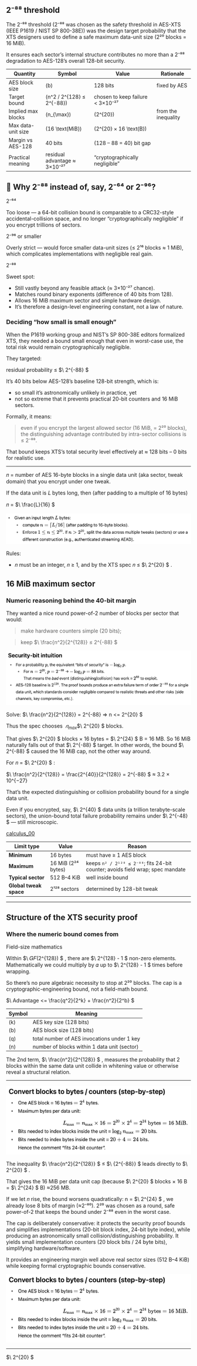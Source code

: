 ## 2⁻⁸⁸ threshold 

The 2⁻⁸⁸ threshold (2⁻⁸⁸ was chosen as the safety threshold in AES-XTS (IEEE P1619 / NIST SP 800-38E)) was the design target probability that the XTS designers used to define a safe maximum data-unit size (2²⁰ blocks = 16 MiB).

It ensures each sector’s internal structure contributes no more than a 2⁻⁸⁸ degradation to AES-128’s overall 128-bit security.

| Quantity           | Symbol                       | Value                            | Rationale           |
| ------------------ | ---------------------------- | -------------------------------- | ------------------- |
| AES block size     | (b)                          | 128 bits                         | fixed by AES        |
| Target bound       | (n^2 / 2^{128} ≤ 2^{-88})    | chosen to keep failure < 3×10⁻²⁷ |                     |
| Implied max blocks | (n_{\max})                   | (2^{20})                         | from the inequality |
| Max data-unit size | (16 \text{MiB})              | (2^{20} × 16 \text{B})           |                     |
| Margin vs AES-128  | 40 bits                      | (128 – 88 = 40) bit gap          |                     |
| Practical meaning  | residual advantage ≈ 3×10⁻²⁷ | “cryptographically negligible”   |                     |


## 🔹 Why 2⁻⁸⁸ instead of, say, 2⁻⁶⁴ or 2⁻⁹⁶?
2⁻⁶⁴

Too loose — a 64-bit collision bound is comparable to a CRC32-style accidental-collision space, and no longer “cryptographically negligible” if you encrypt trillions of sectors.

2⁻⁹⁶ or smaller

Overly strict — would force smaller data-unit sizes (≤ 2¹⁶ blocks ≈ 1 MiB), which complicates implementations with negligible real gain.

2⁻⁸⁸

Sweet spot:

- Still vastly beyond any feasible attack (≈ 3×10⁻²⁷ chance).
- Matches round binary exponents (difference of 40 bits from 128).
- Allows 16 MiB maximum sector and simple hardware design.
- It’s therefore a design-level engineering constant, not a law of nature.

### Deciding “how small is small enough”

When the P1619 working group and NIST’s SP 800-38E editors formalized XTS, they needed a bound small enough that even in worst-case use, the total risk would remain cryptographically negligible.

They targeted:

residual probability ≤ $\ 2^{-88} \$

It’s 40 bits below AES-128’s baseline 128-bit strength, which is:

- so small it’s astronomically unlikely in practice, yet
- not so extreme that it prevents practical 20-bit counters and 16 MiB sectors.

Formally, it means:

> even if you encrypt the largest allowed sector (16 MiB, = 2²⁰ blocks),
> the distinguishing advantage contributed by intra-sector collisions is ≤ 2⁻⁸⁸.

That bound keeps XTS’s total security level effectively at ≈ 128 bits – 0 bits for realistic use.

---

𝑛 = number of AES 16-byte blocks in a single data unit (aka sector, tweak domain) that you encrypt under one tweak.

If the data unit is 𝐿 bytes long, then (after padding to a multiple of 16 bytes)

𝑛 = 
$\ \frac{L}{16} \$

![calculus_03](calculus_03.png)

Rules: 
- 𝑛 must be an integer, 𝑛 ≥ 1, and by the XTS spec 𝑛 ≤
$\ 2^{20} \$
.

## 16 MiB maximum sector

### Numeric reasoning behind the 40-bit margin

They wanted a nice round power-of-2 number of blocks per sector that would:

> make hardware counters simple (20 bits);

> keep $\ \frac{n^2}{2^{128}} ≤ 2^{-88} \$ 

![calculus_02](calculus_02.png)

Solve:
$\ \frac{n^2}{2^{128}} = 2^{-88} => n <= 2^{20} \$

Thus the spec chooses 
$\ 𝑛_{max} \$
⁡$\ 2^{20} \$
 blocks.

That gives 
$\ 2^{20} \$ 
blocks × 16 bytes = 
$\ 2^{24} \$ 
B = 16 MB.
So 16 MiB naturally falls out of that 
$\ 2^{-88} \$ 
target.
In other words, the bound 
$\ 2^{-88} \$ 
caused the 16 MiB cap, not the other way around.


For 𝑛 = 
$\ 2^{20} \$ 
:

$\ \frac{n^2}{2^{128}}  = \frac{2^{40}}{2^{128}} = 2^{-88} \$ 
≈ 3.2 × 10^{−27}

That’s the expected distinguishing or collision probability bound for a single data unit.

Even if you encrypted, say, 
$\ 2^{40} \$ 
data units (a trillion terabyte-scale sectors), the union-bound total failure probability remains under 
$\ 2^{-48} \$ 
— still microscopic.

[calculus_00](calculus_00.png)


| Limit type             | Value              | Reason                                                                         |
| ---------------------- | ------------------ | ------------------------------------------------------------------------------ |
| **Minimum**            | 16 bytes           | must have ≥ 1 AES block                                                        |
| **Maximum**            | 16 MiB (2²⁴ bytes) | keeps `n² / 2¹²⁸ ≤ 2⁻⁸⁸`; fits 24-bit counter; avoids field wrap; spec mandate |
| **Typical sector**     | 512 B–4 KiB        | well inside bound                                                              |
| **Global tweak space** | 2¹²⁸ sectors       | determined by 128-bit tweak                                                    |

--- 
## Structure of the XTS security proof

### Where the numeric bound comes from

Field-size mathematics

Within 
$\ 𝐺𝐹(2^{128}) \$
, there are 
$\ 2^{128} - 1 \$
 non-zero elements. Mathematically we could multiply by 𝛼 up to 
$\ 2^{128} - 1 \$ 
times before wrapping.

So there’s no pure algebraic necessity to stop at 2²⁰ blocks.
The cap is a cryptographic-engineering bound, not a field-math bound.


$\ Advantage <= \frac{q^2}{2^k} + \frac{n^2}{2^b} \$

| Symbol | Meaning                                        |
| ------ | ---------------------------------------------- |
| (k)    | AES key size (128 bits)                        |
| (b)    | AES block size (128 bits)                      |
| (q)    | total number of AES invocations under 1 key    |
| (n)    | number of blocks within 1 data unit (sector)   |


The 2nd term, 
$\ \frac{n^2}{2^{128}} \$ 
, measures the probability that 2 blocks within the same data unit collide in whitening value or otherwise reveal a structural relation.

---

![calculus_01](calculus_01.png)

The inequality 
$\ \frac{n^2}{2^{128}} \$ 
≤
$\ {2^{-88}} \$ 
 leads directly to 
$\ 2^{20} \$
.

That gives the 16 MiB per data unit cap (because 
$\ 2^{20} \$
 blocks × 16 B = 
$\ 2^{24} \$
 B) ≈256 MB.

 If we let 𝑛 rise, the bound worsens quadratically: n = 
 $\ 2^{24} \$
 , we already lose 8 bits of margin (≈2⁻⁸⁰).
 2²⁰ was chosen as a round, safe power-of-2 that keeps the bound under 2⁻⁸⁸ even in the worst case.

The cap is deliberately conservative: it protects the security proof bounds and simplifies implementations (20-bit block index, 24-bit byte index), while producing an astronomically small collision/distinguishing probability. It yields small implementation counters (20 block bits / 24 byte bits), simplifying hardware/software.

It provides an engineering margin well above real sector sizes (512 B–4 KiB) while keeping formal cryptographic bounds conservative.

![calculus_01](calculus_01.png)

---



$\ 2^{20} \$



